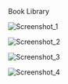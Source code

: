Book Library

![Screenshot_1](https://github.com/Sashok9203/MyLibrary/assets/56803757/659a4438-f6da-49cf-a98b-dae375643e98)

![Screenshot_2](https://github.com/Sashok9203/MyLibrary/assets/56803757/b73f01b7-40fa-446b-9432-41fe7fbb40bb)

![Screenshot_3](https://github.com/Sashok9203/MyLibrary/assets/56803757/32d3f9e1-b7a6-4765-b6f0-71b6ee8ae112)

![Screenshot_4](https://github.com/Sashok9203/MyLibrary/assets/56803757/21ed9c20-03a6-4050-9244-31486e139fc4)

